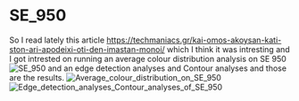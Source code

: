 # SE_950
So I read lately this article https://techmaniacs.gr/kai-omos-akoysan-kati-ston-ari-apodeixi-oti-den-imastan-monoi/   which I think it  was intresting and I got intrested on running an average colour distribution analysis on SE 950 ![SE_950](https://github.com/user-attachments/assets/0d88d6b5-5996-45f6-b496-724a476dbe68)
and an edge detection analyses and Contour analyses and those are the results.
![Average_colour_distribution_on_SE_950](https://github.com/user-attachments/assets/5d6872c8-eb39-4848-81a7-198ddd21fd70)
![Edge_detection_analyses_Contour_analyses_of_SE_950](https://github.com/user-attachments/assets/0cf883a0-a9fd-4d76-a193-6255d262dc0e)
